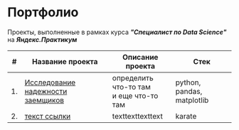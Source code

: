 # Портфолио  
  

Проекты, выполненные в рамках курса ***"Специалист по Data Science"*** на ***Яндекс.Практикум***  
  
  
|#|Название проекта|Описание проекта|Стек
|---|--------------------|------------------------------|--------------------
|1.|[Исследование надежности заемщиков](https://github.com/kormeg/portfolio/tree/main/borrowers_reliability)|определить <br/>что-то там<br/>и еще что-то там|python, pandas, matplotlib
|2.|[текст ссылки](https://github.com/kormeg/portfolio/tree/main/borrowers_reliability)| texttexttexttext|karate